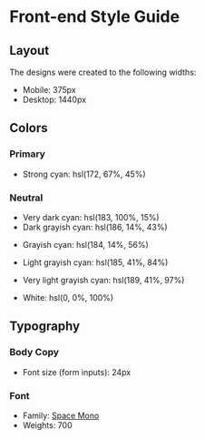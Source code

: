 # Front-end Style Guide

## Layout

The designs were created to the following widths:

- Mobile: 375px
- Desktop: 1440px

## Colors

### Primary

<!-- Reset button and amounts -->

- Strong cyan: hsl(172, 67%, 45%)

### Neutral

- Very dark cyan: hsl(183, 100%, 15%)
- Dark grayish cyan: hsl(186, 14%, 43%)

<!-- Display span - / person -->

- Grayish cyan: hsl(184, 14%, 56%)

<!-- Body background -->

- Light grayish cyan: hsl(185, 41%, 84%)

- Very light grayish cyan: hsl(189, 41%, 97%)
- White: hsl(0, 0%, 100%)

## Typography

### Body Copy

- Font size (form inputs): 24px

### Font

- Family: [Space Mono](https://fonts.google.com/specimen/Space+Mono)
- Weights: 700
